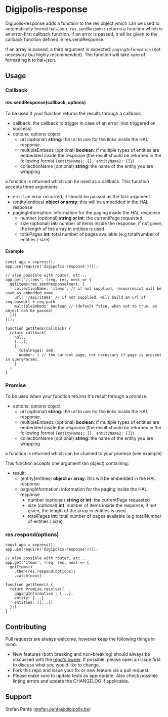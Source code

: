 # Digipolis-response

Digipolis-response adds a function to the res object which can be used to automatically
format hal+json. `res.sendResponse` returns a function which is an error-first callback 
function. if an error is passed, it wil be given to the callback function defined in res.sendResponse.


If an array is passed, a third argument is expected: `pagingInformation` (not necessary but highly recommended). The function will take care of formatting it to hal+json.

## Usage

### Callback
#### res.sendResponse(callback, options)
To be used if your function returns the results through a callback.

- callback: the callback to trigger in case of an error. (not triggered on success)
- options: options object
    - url (optional) **string**: the url to use for the links inside the HAL response.
    - multipleEmbeds (optional) **boolean**: if multiple types of entities are embedded inside the response (the result should be returned in the following format `{entityName1: [], entityName2: []}`)
    - collectionName (optional) **string**: the name of the entity you are wrapping

a function is returned which can be used as a callback. This function accepts three arguments:
- err: if an error occurred, it should be passed as the first argument.
- (entity|entities) **object or array**: this will be embedded in the HAL response
- pagingInformation:  information for the paging inside the HAL response
  - number (optional) **string or int**: the currentPage requested
  - size (optional) **int**: number of items inside the response, if not given, the length of the array in entities is used.
  - totalPages **int**: total number of pages available  (e.g totalNumber of entities / size)
 
#### Example 



```
const app = express();
app.use(require('digipolis-response')());

// also possible with router, etc...
app.get('/items', (req, res, next => {
  getItems(res.sendResponse(next, {
    collectionName: 'items', // if not supplied, resourceList will be used as embedded name
    url: '/api/items' // if not supplied, will build an url of req.baseUrl + req.path
    multipleEmbeds: boolean // (default false, when set to true, an object can be passed)
  }))
}));

function getItems(callback) {
  return callback(
    null,
    [...],
    {
      totalPages: 200,
      number: 1 // the current page, not necessary if page is present in queryParams.
    }
  )
}
```

### Promise
To be used when your function returns it's result through a promise.

- options: options object
    - url (optional) **string**: the url to use for the links inside the HAL response.
    - multipleEmbeds (optional) **boolean**: if multiple types of entities are embedded inside the response (the result should be returned in the following format `{entityName1: [], entityName2: []}`)
    - collectionName (optional) **string**: the name of the entity you are wrapping

a function is returned which can be chained to your promise (see example)

This function accepts one argument (an object) containing:
- result: 
  - (entity|entities) **object or array**: this will be embedded in the HAL response
  - pagingInformation:  information for the paging inside the HAL response
    - number (optional) **string or int**: the currentPage requested
    - size (optional) **int**: number of items inside the response, if not given, the length of the array in entities is used.
    - totalPages **int**: total number of pages available  (e.g totalNumber of entities / size)

### res.respond(options)
```
const app = express();
app.use(require('digipolis-response')());

// also possible with router, etc...
app.get('items', (req, res, next => {
  getItems()
    .then(res.respond(options))
    .catch(next)

function getItems() {
  return Promise.resolve({
    pagingInformation : {...},
    entity: {...}
    entities: [{...}]
  };)
}
```

## Contributing

Pull requests are always welcome, however keep the following things in mind:

- New features (both breaking and non-breaking) should always be discussed with the [repo's owner](#support). If possible, please open an issue first to discuss what you would like to change.
- Fork this repo and issue your fix or new feature via a pull request.
- Please make sure to update tests as appropriate. Also check possible linting errors and update the CHANGELOG if applicable.

## Support

Stefan Pante (<stefan.pante@digipolis.be>)
